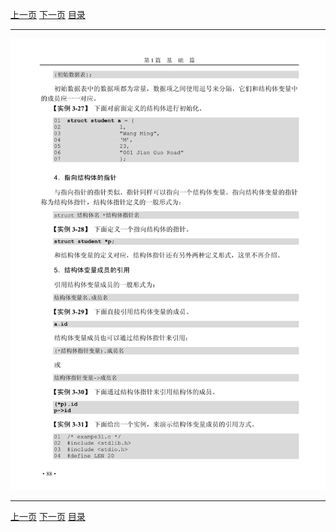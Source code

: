 [上一页](100.md) [下一页](103.md) [目录](../README.md)

***

![101](../images/101.png)

***

[上一页](100.md) [下一页](103.md) [目录](../README.md)
